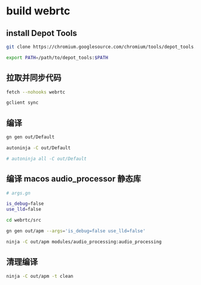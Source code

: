 # build webrtc

## install Depot Tools
```bash
git clone https://chromium.googlesource.com/chromium/tools/depot_tools.git

export PATH=/path/to/depot_tools:$PATH
```


## 拉取并同步代码

```bash
fetch --nohooks webrtc

gclient sync
```

## 编译

```bash
gn gen out/Default

autoninja -C out/Default

# autoninja all -C out/Default
```

## 编译 macos audio_processor 静态库

```bash
# args.gn

is_debug=false
use_lld=false
```

```bash
cd webrtc/src

gn gen out/apm --args='is_debug=false use_lld=false'

ninja -C out/apm modules/audio_processing:audio_processing
```

## 清理编译

```bash
ninja -C out/apm -t clean
```
